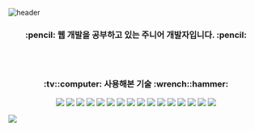 ![header](https://capsule-render.vercel.app/api?type=waving&color=6FC7E1&fontColor=363636&height=200&section=header&text=Peter's%20GitHub&fontSize=90)
<br>
<h3 align="center">:pencil: 웹 개발을 공부하고 있는 주니어 개발자입니다. :pencil:</h3>
<br>
<br>
<h3 align="center">:tv::computer: 사용해본 기술 :wrench::hammer:</h3>
<p align="center">   
  <img src="https://img.shields.io/badge/Ruby-CC342D?style=plastic&logo=Ruby&logoColor=white" />
  <img src="https://img.shields.io/badge/Ruby%20on%20Rails-CC0000?style=plastic&logo=Ruby%20on%20Rails&logoColor=white" />
  <img src="https://img.shields.io/badge/Next.js-000000?style=plastic&logo=Next.js&logoColor=white" />
  <img src="https://img.shields.io/badge/React-61DAFB?style=plastic&logo=React&logoColor=white" />
  <img src="https://img.shields.io/badge/Bootstrap-7952B3?style=plastic&logo=Bootstrap&logoColor=white" />
  <img src="https://img.shields.io/badge/JavaScript-F7DF1E?style=plastic&logo=JavaScript&logoColor=white" />
  <img src="https://img.shields.io/badge/PostgreSQL-4169E1?style=plastic&logo=PostgreSQL&logoColor=white" />
  <img src="https://img.shields.io/badge/Insomnia-4000BF?style=plastic&logo=Insomnia&logoColor=white" />
  <img src="https://img.shields.io/badge/Python-3776AB?style=plastic&logo=Python&logoColor=white" />
  <img src="https://img.shields.io/badge/Amazon%20AWS-232F3E?style=plastic&logo=Amazon%20AWS&logoColor=white" />
  <img src="https://img.shields.io/badge/C-A8B9CC?style=plastic&logo=C&logoColor=white" />
  <img src="https://img.shields.io/badge/C%2B%2B-00599C?style=plastic&logo=C%2B%2B&logoColor=white" />
  <img src="https://img.shields.io/badge/C%20Sharp-239120?style=plastic&logo=C%20Sharp&logoColor=white" />
  <img src="https://img.shields.io/badge/Android%20Studio-3DDC84?style=plastic&logo=Android%20Studio&logoColor=white" />
  <img src="https://img.shields.io/badge/Java-007396?style=plastic&logoColor=white" />
  <img src="https://img.shields.io/badge/JSP-007396?style=plastic&logoColor=white" />
</p>
<img src="https://capsule-render.vercel.app/api?type=waving&color=6FC7E1&height=200&section=footer" />
